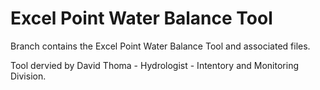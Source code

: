# Excel Point Water Balance Tool
Branch contains the Excel Point Water Balance Tool and associated files.

Tool dervied by David Thoma - Hydrologist - Intentory and Monitoring Division.